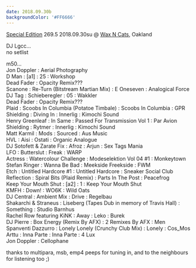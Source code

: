 ```yaml
---
date: 2018.09.30b
backgroundColor: '#FF6666'
---
```


[Special Edition](https://chew.tv/waxncats/wax-n-cats-special-edition-2695-w-m50) 269.5 2018.09.30su @ [Wax N Cats](https://chew.tv/waxncats/), Oakland  

DJ Lgcc...  
no setlist  

m50...  
Jon Doppler : Aerial Photography  
D Man : \[a1\] : 25 : Workshop  
Dead Fader : Opacity Remix???  
Scanone : Re-Turn (Bitstream Martian Mix) : E Oneseven : Analogical Force  
DJ Tag : Schieberegler : 05 : Wakkler  
Dead Fader : Opacity Remix???  
Plaid : Scoobs In Columbia (Potatoe Timbale) : Scoobs In Columbia : GPR  
Shielding : Diving In : Innerlig : Kimochi Sound  
Henry Greenleaf : In Same : Passed For Transmission Vol 1 : Par Avion  
Shielding : Rytmer : Innerlig : Kimochi Sound  
Matt Karmil : Mods : Sourced : Aus Music  
HVL : Aisi : Ostati : Organic Analogue  
DJ Sotofett & Zarate Fix : Afroz : Arjun : Sex Tags Mania  
LFO : Butterslut : Freak : WARP  
Actress : Watercolour Challenge : Modeselektion Vol 04 #1 : Monkeytown  
Stefan Ringer : Wanna Be Bad : Meekside Freekside : FWM  
Etch : Untitled Hardcore #1 : Untitled Hardcore : Sneaker Social Club  
Reflection : Spiral Bits (Plaid Remix) : Parts In The Post : Peacefrog  
Keep Your Mouth Shut : \[a2\] : 1 : Keep Your Mouth Shut  
KMFH : Down! : WO6K : Wild Oats  
DJ Central : Ambient Mix : Drive : Regelbau  
Shakarchi & Straneus : Liseberg (Tapes Dub in memory of Travis Hall) : Something : Studio Barnhus  
Rachel Row featuring KiNK : Away : Leko : Burek  
DJ Pierre : Box Energy (Remix By AFX) : 2 Remixes By AFX : Men  
Spanventi Dazzurro : Lonely Lonely (Crunchy Club Mix) : Lonely : Cos\_Mos  
Arttu : Inna Parte : Inna Parte : 4 Lux  
Jon Doppler : Cellophane  

thanks to multipara, msb, emp4 peeps for tuning in, and to the neighbours for listening too ;)